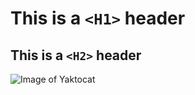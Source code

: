 # This is a `<H1>` header
##  This is a `<H2>` header
![Image of Yaktocat](https://octodex.github.com/images/yaktocat.png)
